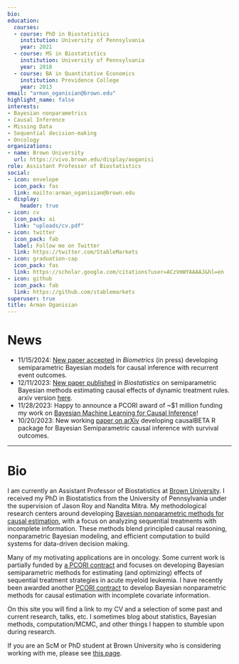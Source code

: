 ```yaml
---
bio: 
education:
  courses:
  - course: PhD in Biostatistics
    institution: University of Pennsylvania
    year: 2021
  - course: MS in Biostatistics
    institution: University of Pennsylvania
    year: 2018
  - course: BA in Quantitative Economics
    institution: Providence College
    year: 2013
email: "arman_oganisian@brown.edu"
highlight_name: false
interests:
- Bayesian nonparametrics
- Causal Inference
- Missing Data
- Sequential decision-making
- Oncology
organizations:
- name: Brown University
  url: https://vivo.brown.edu/display/aoganisi
role: Assistant Professor of Biostatistics
social:
- icon: envelope
  icon_pack: fas
  link: mailto:arman_oganisian@brown.edu
- display:
    header: true
- icon: cv
  icon_pack: ai
  link: "uploads/cv.pdf"
- icon: twitter
  icon_pack: fab
  label: Follow me on Twitter
  link: https://twitter.com/StableMarkets
- icon: graduation-cap
  icon_pack: fas
  link: https://scholar.google.com/citations?user=ACzVmWYAAAAJ&hl=en
- icon: github
  icon_pack: fab
  link: https://github.com/stablemarkets
superuser: true
title: Arman Oganisian
---
```


# News
 - 11/15/2024: [New paper accepted](https://arxiv.org/abs/2304.03247) in *Biometrics* (in press) developing semiparametric Bayesian models for causal inference with recurrent event outcomes.
 - 12/11/2023: [New paper published](https://academic.oup.com/biostatistics/advance-article/doi/10.1093/biostatistics/kxad035/7560445?login=true) in *Biostatistics* on semiparametric Bayesian methods estimating causal effects of dynamic treatment rules. arxiv version [here](https://arxiv.org/abs/2211.16393).
 - 11/28/2023: Happy to announce a PCORI award of ~$1 million funding my work on [Bayesian Machine Learning for Causal Inference](https://www.pcori.org/research-results/2023/bayesian-machine-learning-causal-inference-electronic-health-record-data-missing-covariates)!
 - 10/20/2023: New working [paper on arXiv](https://arxiv.org/abs/2310.12358) developing causalBETA R package for Bayesian Semiparametric causal inference with survival outcomes.
---

# Bio
I am currently an Assistant Professor of Biostatistics at [Brown University](https://www.brown.edu/academics/public-health/biostats/home). I received my PhD in Biostatistics from the University of Pennsylvania under the supervision of Jason Roy and Nandita Mitra. My methodological research centers around developing [Bayesian nonparametric methods for causal estimation](https://onlinelibrary.wiley.com/doi/full/10.1002/sim.8761), with a focus on analyzing sequential treatments with incomplete information. These methods blend principled causal reasoning, nonparametric Bayesian modeling, and efficient computation to build systems for data-driven decision making.

Many of my motivating applications are in oncology. Some current work is partially funded by [a PCORI contract](https://www.pcori.org/research-results/2022/statistical-methods-optimizing-dynamic-patient-level-treatment-and-monitoring-strategies) and focuses on developing Bayesian semiparametric methods for estimating (and optimizing) effects of sequential treatment strategies in acute myeloid leukemia. I have recently been awarded another [PCORI contract](https://www.pcori.org/research-results/2023/bayesian-machine-learning-causal-inference-electronic-health-record-data-missing-covariates) to develop Bayesian nonparametric methods for causal estimation with incomplete covariate information.

On this site you will find a link to my CV and a selection of some past and current research, talks, etc. I sometimes blog about statistics, Bayesian methods, computation/MCMC, and other things I happen to stumble upon during research.

If you are an ScM or PhD student at Brown University who is considering working with me, please see [this page](https://stablemarkets.netlify.app/post/post7/advising/).
